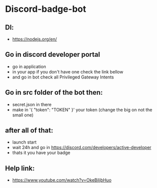 # Discord-badge-bot

## Dl:
  - https://nodejs.org/en/

## Go in discord developer portal
  - go in application
  - in your app if you don't have one check the link bellow
  - and go in bot check all Privileged Gateway Intents

## Go in src folder of the bot then:
  - secret.json in there
  - make in '{ "token": "TOKEN" }' your token (change the big on not the small one)

## after all of that:
  - launch start
  - wait 24h and go in https://discord.com/developers/active-developer
  - thats it you have your badge

## Help link:
  - https://www.youtube.com/watch?v=OkeBiljbHuo
